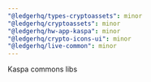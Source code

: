 ```yaml
---
"@ledgerhq/types-cryptoassets": minor
"@ledgerhq/cryptoassets": minor
"@ledgerhq/hw-app-kaspa": minor
"@ledgerhq/crypto-icons-ui": minor
"@ledgerhq/live-common": minor
---
```


Kaspa commons libs
